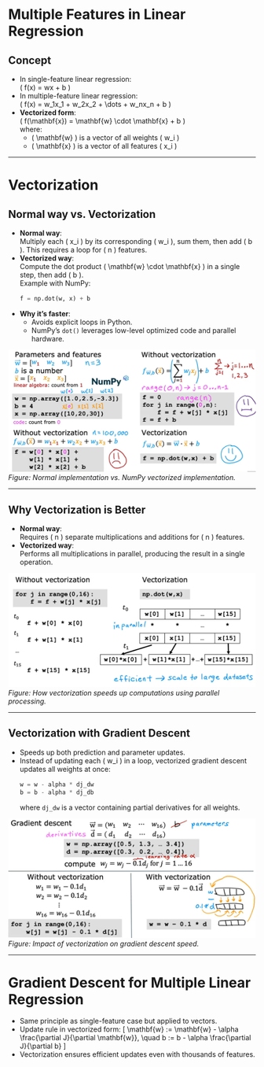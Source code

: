 # Multiple Features in Linear Regression

## Concept
- In single-feature linear regression:  
  \( f(x) = wx + b \)  
- In multiple-feature linear regression:  
  \( f(x) = w_1x_1 + w_2x_2 + \dots + w_nx_n + b \)  
- **Vectorized form**:  
  \( f(\mathbf{x}) = \mathbf{w} \cdot \mathbf{x} + b \)  
  where:
  - \( \mathbf{w} \) is a vector of all weights \( w_i \)
  - \( \mathbf{x} \) is a vector of all features \( x_i \)

---

# Vectorization

## Normal way vs. Vectorization
- **Normal way**:  
  Multiply each \( x_i \) by its corresponding \( w_i \), sum them, then add \( b \). This requires a loop for \( n \) features.
- **Vectorized way**:  
  Compute the dot product \( \mathbf{w} \cdot \mathbf{x} \) in a single step, then add \( b \).  
  Example with NumPy:  
  ```python
  f = np.dot(w, x) + b
  ```
- **Why it’s faster**:
  - Avoids explicit loops in Python.
  - NumPy’s `dot()` leverages low-level optimized code and parallel hardware.

![Vectorization using numpy](/Images/NumpyVictorization.png)  
*Figure: Normal implementation vs. NumPy vectorized implementation.*

---

## Why Vectorization is Better
- **Normal way**:  
  Requires \( n \) separate multiplications and additions for \( n \) features.
- **Vectorized way**:  
  Performs all multiplications in parallel, producing the result in a single operation.

![Without Vectorization VS Vectorization behind the scenes](/Images/VictorizationBehindTheScenes.png)  
*Figure: How vectorization speeds up computations using parallel processing.*

---

## Vectorization with Gradient Descent
- Speeds up both prediction and parameter updates.
- Instead of updating each \( w_i \) in a loop, vectorized gradient descent updates all weights at once:
  ```python
  w = w - alpha * dj_dw
  b = b - alpha * dj_db
  ```
  where `dj_dw` is a vector containing partial derivatives for all weights.

![Gradient Descent using victorization](/Images/GradientDescentWithVictorization.png)  
*Figure: Impact of vectorization on gradient descent speed.*

---

# Gradient Descent for Multiple Linear Regression
- Same principle as single-feature case but applied to vectors.
- Update rule in vectorized form:
  \[
  \mathbf{w} := \mathbf{w} - \alpha \frac{\partial J}{\partial \mathbf{w}}, \quad b := b - \alpha \frac{\partial J}{\partial b}
  \]
- Vectorization ensures efficient updates even with thousands of features.


